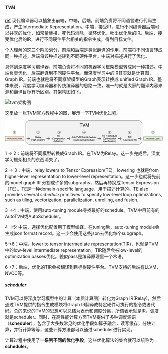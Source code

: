 ##### TVM
[ref](https://tvm.apache.org/docs/tutorial/introduction.html)
现代编译器可以抽象出前端，中端，后端。前端负责将不同语言进行代码生成，产生Intermediate Representation。中端，接受IR，进行不同编译器后端可以共享的优化，如常量替换，死代码消除，循环优化，吐出优化后的IR。后端，接受优化后的IR，进行不同硬件平台相关的指令生成，得到目标文件。

个人理解的这三个阶段划分，前端和后端是类似翻译的作用，前端将不同语言转成同一种描述，后端将该种描述转到不同硬件平台。中端对描述进行了优化。

具体到深度学习编译器，前端负责将不同的机器学习框架模型转成同一种描述。中端负责优化，后端翻译到不同硬件平台。而深度学习中的IR其实就是计算图，Graph IR。前端也就是将不同框架模型的Graph表示转换成 unified Graph IR。整体来说，深度学习编译器和传统编译器的思路一致，唯一的就是大家的翻译内容来源和翻译目标有所区别。其架构图如下。

![tvm架构图](https://tvm.apache.org/images/nnvm/nnvm_compiler_stack.png)



这里放一张TVM官方教程中的图，展示一下TVM优化过程。

![TVM](https://raw.githubusercontent.com/apache/tvm-site/main/images/tutorial/overview.png)

1  → 2：前端将不同模型转换成Graph IR。在TVM为Relay。这一步完成后，深度学习框架相关的东西消失了。

2 &rarr; 3：中端，relay lowers to Tensor Expression(TE)。lowering 也就是from higher-level representation to  lower-level representation。这一步也就将先前的model graph IR 分割成许多的subgraphs，然后再转换成Tensor Expression（TE）。TE是一种domain-specific language，用于描述计算的。TE also provides several *schedule* primitives to specify low-level loop optimizations, such as tiling, vectorization, parallelization, unrolling, and fusion. 

3 &rarr;4：中端，使用auto-tuning module寻找最好的schedule。TVM中目前有的AutoTVM或AutoScheduler。

4 &rarr;5:  中端，选择优化配置用于模型编译。在tuning后，auto-tuning module会生成json format record。这一步会使用这些json去优化每个subgraph。

5&rarr;6：中端，lower to tensor intermediate representation(TIR)，也就是TVM中的low-level intermediate representation。TIR随后会被low-level的optimization passes优化。貌似pass是编译原理里一个术语。

6&rarr;7：后端，优化的TIR会被翻译到目标得硬件平台。TVM支持的后端有LLVM，NVCC等。



##### scheduler

TVM可以将深度学习模型中的计算（本质计算图）转化为Graph IR(Relay)，然后通过TVM提供的指令生成模块将Graph IR翻译成特定硬件可执行的指令或者代码。总的来说的TVM的思想可以总结为表示和调度分离，所谓表示就是IR，调度就是scheduler。同时，在高性能计算方面TVM提供了多种调度源语（**scheduler**），包含了大多数常见的优化手段如算子融合，读写缓存，分块计算，并行计算等等，这些计算方法都可以通过scheduler进行实现。

计算过程中使用了**一系列不同的优化手段**，这些优化算法的集合就可以统称为**scheduler**。






